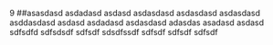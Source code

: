 9
##asasdasd asdadasd asdasd
asdasdasd asdasdasd asdasdasd asddasdasd asdasd
asdadasd asdasdasd adasdas asadasd asdasd  
sdfsdfd sdfsdsdf sdfsdf sdsdfssdf sdfsdf sdfsdf sdfsdf  
